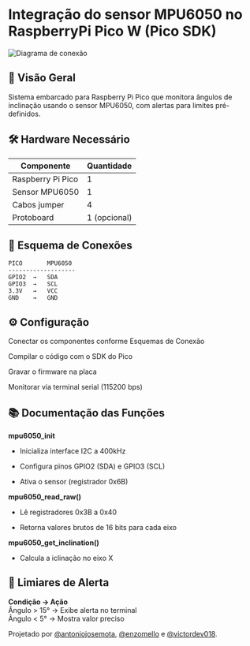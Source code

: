 # Integração do sensor MPU6050 no RaspberryPi Pico W (Pico SDK)

![Diagrama de conexão](https://user-images.githubusercontent.com/107638696/241324971-43b8fe88-447d-4c2d-9296-4b3aaa50f4ce.png)

## 📌 Visão Geral
Sistema embarcado para Raspberry Pi Pico que monitora ângulos de inclinação usando o sensor MPU6050, com alertas para limites pré-definidos.

## 🛠️ Hardware Necessário
| Componente         | Quantidade |
|--------------------|------------|
| Raspberry Pi Pico  | 1          |
| Sensor MPU6050     | 1          |
| Cabos jumper       | 4          |
| Protoboard         | 1 (opcional)|

## 🔌 Esquema de Conexões
```plaintext
PICO       MPU6050
-------------------
GPIO2  →   SDA
GPIO3  →   SCL
3.3V   →   VCC
GND    →   GND
```

## ⚙️ Configuração
Conectar os componentes conforme Esquemas de Conexão

Compilar o código com o SDK do Pico

Gravar o firmware na placa

Monitorar via terminal serial (115200 bps)

## 📚 Documentação das Funções
**mpu6050_init**
- Inicializa interface I2C a 400kHz

- Configura pinos GPIO2 (SDA) e GPIO3 (SCL)

- Ativa o sensor (registrador 0x6B)

**mpu6050_read_raw()**
- Lê registradores 0x3B a 0x40

- Retorna valores brutos de 16 bits para cada eixo
  
**mpu6050_get_inclination()**
- Calcula a iclinação no eixo X

## 🚨 Limiares de Alerta
**Condição ->	Ação**  
Ângulo > 15° -> Exibe alerta no terminal  
Ângulo < 5°	-> Mostra valor preciso  

Projetado por [@antoniojosemota](https://github.com/antoniojosemota), [@enzomello](https://github.com/EnzoMello) e [@victordev018](https://github.com/victordev018).
